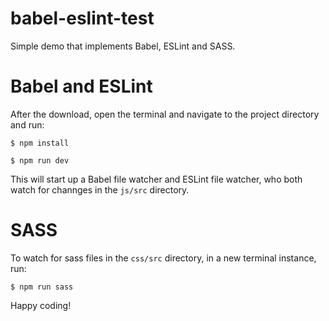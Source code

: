 # babel-eslint-test
Simple demo that implements Babel, ESLint and SASS.

# Babel and ESLint

After the download, open the terminal and  navigate to the project directory and run:

`$ npm install`

`$ npm run dev`

This will start up a Babel file watcher and ESLint file watcher, who both watch for channges in the `js/src` directory.

# SASS

To watch for sass files in the `css/src` directory, in a new terminal instance, run:

`$ npm run sass`

Happy coding!

